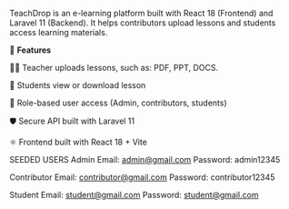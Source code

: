 TeachDrop is an e-learning platform built with React 18 (Frontend) and Laravel 11 (Backend).
It helps contributors upload lessons and students access learning materials.

🚀 **Features**

👩‍🏫 Teacher uploads lessons, such as: PDF, PPT, DOCS.

🎯 Students view or download lesson

🔑 Role-based user access (Admin, contributors, students)

🛡️ Secure API built with Laravel 11

⚛️ Frontend built with React 18 + Vite

SEEDED USERS
Admin
Email: admin@gmail.com
Password: admin12345

Contributor
Email: contributor@gmail.com
Password: contributor12345

Student
Email: student@gmail.com
Password: student@gmail.com



